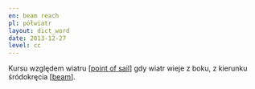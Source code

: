 ```yaml
---
en: beam reach
pl: półwiatr
layout: dict_word
date: 2013-12-27
level: cc
---
```


Kursu względem wiatru [[point of sail](/dict/sailing/point-of-sail.html)] gdy wiatr wieje z boku, z kierunku śródokręcia [[beam](/dict/yacht-parts/hull/beam.html)].
